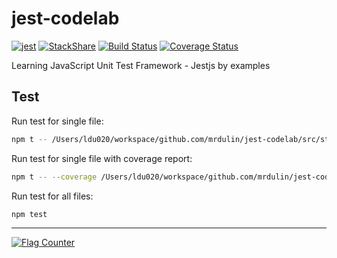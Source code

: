# jest-codelab

[![jest](https://jestjs.io/img/jest-badge.svg)](https://github.com/facebook/jest)
[![StackShare](http://img.shields.io/badge/tech-stack-0690fa.svg?style=flat)](https://stackshare.io/mrdulin/jest-codelab)
[![Build Status](https://travis-ci.org/mrdulin/jest-codelab.svg?branch=master)](https://travis-ci.org/mrdulin/jest-codelab)
[![Coverage Status](https://coveralls.io/repos/github/mrdulin/jest-codelab/badge.svg?branch=master)](https://coveralls.io/github/mrdulin/jest-codelab?branch=master)

Learning JavaScript Unit Test Framework - Jestjs by examples

## Test

Run test for single file:

```bash
npm t -- /Users/ldu020/workspace/github.com/mrdulin/jest-codelab/src/stackoverflow/58820204/index.spec.jsx
```

Run test for single file with coverage report:

```bash
npm t -- --coverage /Users/ldu020/workspace/github.com/mrdulin/jest-codelab/src/stackoverflow/58820204/index.spec.jsx
```

Run test for all files:

```bash
npm test
```

---

<a href="https://info.flagcounter.com/ab0j"><img src="https://s11.flagcounter.com/count2/ab0j/bg_FFFFFF/txt_000000/border_CCCCCC/columns_5/maxflags_30/viewers_0/labels_1/pageviews_1/flags_0/percent_0/" alt="Flag Counter" border="0"></a>
